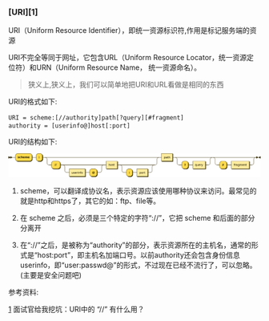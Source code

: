 ### [URI][1]

URI（Uniform Resource Identifier），即统一资源标识符,作用是标记服务端的资源

URI不完全等同于网址，它包含URL（Uniform Resource Locator，统一资源定位符）和URN（Uniform Resource Name， 统一资源命名）。

> 狭义上,狭义上，我们可以简单地把URI和URL看做是相同的东西

URI的格式如下:

```uri
URI = scheme:[//authority]path[?query][#fragment]
authority = [userinfo@]host[:port]
```

URI的结构如下:

![](./pics/uri结构.png)

1. scheme，可以翻译成协议名，表示资源应该使用哪种协议来访问。最常见的就是http和https了，其它的如：ftp、file等。

2. 在 scheme 之后，必须是三个特定的字符“://”，它把 scheme 和后面的部分分离开

3. 在“://”之后，是被称为“authority”的部分，表示资源所在的主机名，通常的形式是“host:port”，即主机名加端口号。以前authority还会包含身份信息userinfo，即“user:passwd@”的形式，不过现在已经不流行了，可以忽略。(主要是安全问题吧)



参考资料:

[1](https://mp.weixin.qq.com/s/XI4soBp656YOy268EwRnRw) 面试官给我挖坑：URI中的 “//” 有什么用？